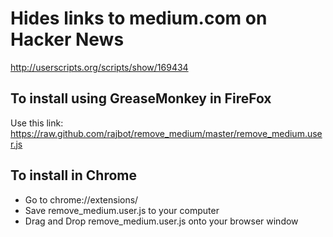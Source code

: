 Hides links to medium.com on Hacker News
==========================================

http://userscripts.org/scripts/show/169434

To install using GreaseMonkey in FireFox
----------------------------------------
Use this link: https://raw.github.com/rajbot/remove_medium/master/remove_medium.user.js

To install in Chrome
--------------------
* Go to chrome://extensions/
* Save remove_medium.user.js to your computer
* Drag and Drop remove_medium.user.js onto your browser window
